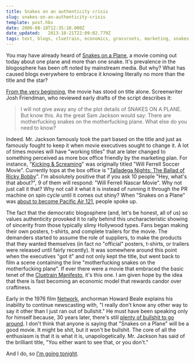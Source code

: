 ```yaml
---
title: Snakes on an authenticity crisis
slug: snakes-on-an-authenticity-crisis
template: post.hbs
date: 2006-08-18T12:35:10.000Z
date_updated:   2013-10-21T22:09:02.779Z
tags: text, blogs, cluetrain, economics, grassroots, marketing, snakes
---
```


You may have already heard of <a href="http://www.imdb.com/title/tt0417148/" title="'Snakes on a Plane' on IMDB">Snakes on a Plane</a>, a movie coming out today about one plane and more than one snake. It's prevalence in the blogosphere has been oft noted by mainstream media. But why? What has caused blogs everywhere to embrace it knowing literally no more than the title and the star?<!--more-->

<a href="http://hucksblog.blogspot.com/2005/08/snakes-on-motherfucking-plane.html" title="'Snakes on a Motherfucking Plane' on I Find Your Lack of Faith Disturbing">From the very beginning</a>, the movie has stood on title alone. Screenwriter Josh Friendman, who reviewed early drafts of the script describes it:
<blockquote>
I will not give away any of the plot details of SNAKES ON A PLANE. But know this. As the great Sam Jackson would say: There are motherfucking snakes on the motherfucking plane. What else do you need to know?
</blockquote>

Indeed. Mr. Jackson famously took the part based on the title and just as famously fought to keep it when movie executives sought to change it. A lot of times movies will have "working titles" that are later changed to something perceived as more box office friendly by the marketing plan. For instance, "<a href="http://www.imdb.com/title/tt0384642/" title="'Kicking &amp; Screaming' on IMDB">Kicking &amp; Screaming</a>" was originally titled "Will Ferrell Soccer Movie". Currently tops at the box office is "<a href="http://www.imdb.com/title/tt0415306/" title="'Talladega Nights' on IMDB">Talladega Nights: The Ballad of Ricky Bobby</a>". I'm absolutely positive that if you ask 10 people "Hey, what's that about?", 9 of them will respond: "Will Ferrell Nascar Movie". Why not just call it that? Why not call it what it is instead of running it through the PR machine on spin cycle until it comes out shiny? When "Snakes on a Plane" was <a href="http://www.youtube.com/watch?v=LtSnKsHnZd0" title="a dramatization on YouTube">about to become Pacific Air 121</a>, people spoke up.

The fact that the democratic blogosphere (and, let's be honest, all of us) so values authenticity provoked it to rally behind this uncharacteristic showing of sincerity from those typically slimy Hollywood types. Fans began making their own posters, t-shirts, and complete trailers for the movie. The demanders started to assume the role of suppliers, to make the products that they wanted themselves (in fact no "official" posters, t-shirts, or trailers were released until fairly recently). It was somewhere around this point when the executives "got it" and not only kept the title, but went back to film a scene containing the line "motherfucking snakes on the motherfucking plane". If ever there were a movie that embraced the basic tenet of the <a href="http://www.cluetrain.com/" title="I link here a lot, eh?">Cluetrain Manifesto</a>, it's this one. I am given hope by the idea that there is fast becoming an economic model that rewards candor over craftiness.

Early in the 1976 film <a href="http://www.imdb.com/title/tt0074958/" title="'Network' on IMDB">Network</a>, anchorman Howard Beale explains his inability to continue newscasting with, "I really don't know any other way to say it other than I just ran out of bullshit." He must have been speaking only for himself because, 30 years later, there's still <a href="http://www.amazon.com/gp/product/0691122946/" title="'On Bullshit' on Amazon">plenty of bullshit to go around</a>. I don't think that anyone is saying that "Snakes on a Plane" will be a good movie. It might be shit, but it won't be bullshit. The core of all the enthusiasm is that it is what it is, unapologetically. Mr. Jackson has said of the brilliant title, "You either want to see that, or you don't."

And I do, so <a href="http://sods50.org/" title="Suspension of Disbelief Society">I'm going tonight</a>.
